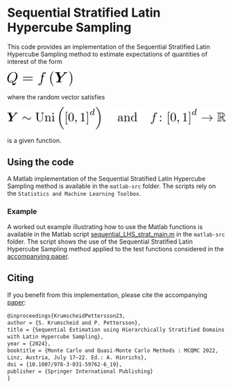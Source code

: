 # Sequential Stratified Latin Hypercube Sampling

This code provides an implementation of the Sequential Stratified Latin Hypercube Sampling method to estimate expectations of quantities of interest of the form

[<img src="./assets/QoI.png" width="150"/>](./assets/QoI.png)

where the random vector satisfies

[<img src="./assets/QoI_details.png" width="550"/>](./assets/QoI_details.png)

is a given function.

## Using the code

A Matlab implementation of the Sequential Stratified Latin Hypercube Sampling method is available in the `matlab-src` folder. The scripts rely on the `Statistics and Machine Learning Toolbox`.

### Example

A worked out example illustrating how to use the Matlab functions is available in the Matlab script [sequential\_LHS\_strat\_main.m](./matlab-src/sequential_LHS_strat_main.m) in the `matlab-src` folder.  The script shows the use of the Sequential Stratified Latin Hypercube Sampling method applied to the test functions considered in the [accompanying paper](https://arxiv.org/abs/2305.13421).

## Citing

If you benefit from this implementation, please cite the accompanying [paper](https://doi.org/10.1007/978-3-031-59762-6_19):

```
@inproceedings{KrumscheidPettersson23,
author = {S. Krumscheid and P. Pettersson},
title = {Sequential Estimation using Hierarchically Stratified Domains with Latin Hypercube Sampling},
year = {2024},
booktitle = {Monte Carlo and Quasi-Monte Carlo Methods : MCQMC 2022, Linz, Austria, July 17–22. Ed.: A. Hinrichs},
doi = {10.1007/978-3-031-59762-6_19},
publisher = {Springer International Publishing}
}
```

